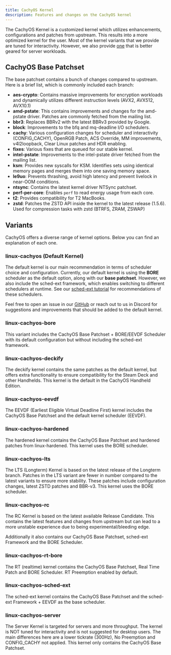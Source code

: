 ```yaml
---
title: CachyOS Kernel
description: Features and changes on the CachyOS kernel
---
```


The CachyOS Kernel is a customized kernel which utilizes enhancements, configurations and patches from upstream.
This results into a more optimized kernel for the user. Most of the kernel variants that we provide are tuned for interactivity.
However, we also provide [one](#linux-cachyos-server) that is better geared for server workloads.


## CachyOS Base Patchset

The base patchset contains a bunch of changes compared to upstream. Here is a brief list, which is commonly included each branch:

- **aes-crypto**: Contains massive improvements for encryption workloads and dynamically utilizes different instruction levels (AVX2, AVX512, AVX10.1)
- **amd-pstate**: This contains improvements and changes for the amd-pstate driver. Patches are commonly fetched from the mailing list.
- **bbr3**: Replaces BBRv2 with the latest BBRv3 provided by Google.
- **block**: Improvements to the bfq and mq-deadline I/O schedulers.
- **cachy**: Various configuration changes for scheduler and interactivity (CONFIG_CACHY), OpenRGB Patch, ACS Override, MM improvements, v4l2loopback, Clear Linux patches and HDR enabling.
- **fixes**: Various fixes that are queued for our stable kernel.
- **intel-pstate**: Improvements to the intel-pstate driver fetched from the mailing list.
- **ksm**: Provides new syscalls for KSM. Identifies sets using identical memory pages and merges them into one saving memory space.
- **le9uo**: Prevents thrashing, avoid high latency and prevent livelock in near-OOM conditions.
- **ntsync**: Contains the latest kernel driver NTSync patchset.
- **perf-per-core**: Enables `perf` to read energy usage from each core.
- **t2**: Provides compatibility for T2 MacBooks.
- **zstd**: Patches the ZSTD API inside the kernel to the latest release (1.5.6). Used for compression tasks with zstd (BTRFS, ZRAM, ZSWAP)

## Variants

CachyOS offers a diverse range of kernel options. Below you can find an explanation of each one.

### linux-cachyos (Default Kernel)

The default kernel is our main recommendation in terms of scheduler choice and configuration. Currently, our default kernel
is using the **BORE** scheduler as the default option, along with our **base patchset**. However, we also include the sched-ext framework, which enables switching to different schedulers at runtime. See our [sched-ext tutorial](/configuration/sched-ext)
for recommendations of these schedulers.

Feel free to open an issue in our [GitHub](https://github.com/CachyOS/linux-cachyos) or reach out
to us in Discord for suggestions and improvements that should be added to the default kernel.

### linux-cachyos-bore

This variant includes the CachyOS Base Patchset + BORE/EEVDF Scheduler with its default configuration but without including the sched-ext framework.

### linux-cachyos-deckify

The deckify kernel contains the same patches as the default kernel, but offers extra functionality to ensure compatibility for the Steam
Deck and other Handhelds. This kernel is the default in the CachyOS Handheld Edition.

### linux-cachyos-eevdf

The EEVDF (Earliest Eligible Virtual Deadline First) kernel includes the CachyOS Base Patchset and the default kernel scheduler (EEVDF).

### linux-cachyos-hardened

The hardened kernel contains the CachyOS Base Patchset and hardened patches from linux-hardened. This kernel uses the BORE scheduler.

### linux-cachyos-lts

The LTS (Longterm) Kernel is based on the latest release of the Longterm branch. Patches in the LTS variant are fewer in number
compared to the latest variants to ensure more stability. These patches include configuration changes, latest ZSTD patches and BBR-v3.
This kernel uses the BORE scheduler.

### linux-cachyos-rc

The RC Kernel is based on the latest available Release Candidate. This contains the latest features and changes from upstream but can lead to a more unstable experience due to being experimental/bleeding edge.

Additionally it also contains our CachyOS Base Patchset, sched-ext Framework and the BORE Scheduler.

### linux-cachyos-rt-bore

The RT (realtime) kernel contains the CachyOS Base Patchset, Real Time Patch and BORE Scheduler. RT Preemption enabled by default.

### linux-cachyos-sched-ext

The sched-ext kernel contains the CachyOS Base Patchset and the sched-ext Framework + EEVDF as the base scheduler.

### linux-cachyos-server

The Server Kernel is targeted for servers and more throughput. The kernel is NOT tuned for interactivity and is not suggested for desktop users.
The main differences here are a lower tickrate (300Hz), No Preemption and CONFIG_CACHY not applied. This kernel only contains the CachyOS Base Patchset.
